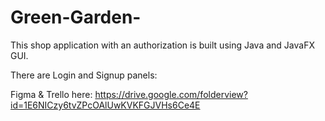 # Green-Garden-
This shop application with an authorization is built using Java and JavaFX GUI.

There are Login and Signup panels:


Figma & Trello here: https://drive.google.com/folderview?id=1E6NICzy6tvZPcOAlUwKVKFGJVHs6Ce4E
